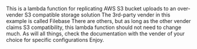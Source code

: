This is a lambda function for replicating AWS S3 bucket uploads to an over-vender S3 compatible storage solution
The 3rd-party vender in this example is called Filebase
There are others, but as long as the other vender claims S3 compatibility, this lambda function should not need to change much. As will all things, check the documentation with the vender of your choice for specific configurations
Enjoy. 